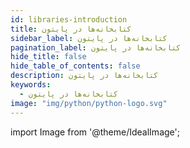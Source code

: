 ```yaml
---
id: libraries-introduction
title: کتابخانه‌ها در پایتون
sidebar_label: کتابخانه‌ها در پایتون
pagination_label: کتابخانه‌ها در پایتون
hide_title: false
hide_table_of_contents: false
description: کتابخانه‌ها در پایتون
keywords:
  - کتابخانه‌ها در پایتون
image: "img/python/python-logo.svg"
---
```


import Image from '@theme/IdealImage';
